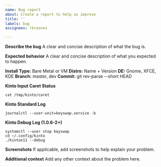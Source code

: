 ```yaml
---
name: Bug report
about: Create a report to help us improve
title: ''
labels: bug
assignees: rbreaves

---
```


**Describe the bug**
A clear and concise description of what the bug is.

**Expected behavior**
A clear and concise description of what you expected to happen.

**Install Type:** Bare Metal or VM
**Distro:** Name + Version
**DE:** Gnome, XFCE, KDE
**Branch:** master, dev
**Commit:** git rev-parse --short HEAD

**Kinto Input Caret Status**
```
cat /tmp/kinto/caret
```

**Kinto Standard Log**
```
journalctl --user-unit=keyswap.service -b
```
**Kinto Debug Log (1.0.6-2+)**
```
systemctl --user stop keyswap
cd ~/.config/kinto
./kintox11 --debug
```

**Screenshots**
If applicable, add screenshots to help explain your problem.

**Additional context**
Add any other context about the problem here.
